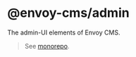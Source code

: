 # @envoy-cms/admin

The admin-UI elements of Envoy CMS.

> See [monorepo](https://github.com/EnvoyCMS/envoy).
